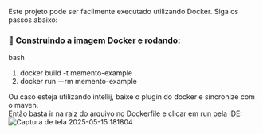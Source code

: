 Este projeto pode ser facilmente executado utilizando Docker. Siga os passos abaixo:

### 🔧 Construindo a imagem Docker e rodando:
bash
1. docker build -t memento-example .
2. docker run --rm memento-example
 
 Ou caso esteja utilizando intellij, baixe o plugin do docker e sincronize com o maven. <br>
 Então basta ir na raiz do arquivo no Dockerfile e clicar em run pela IDE: <br>
 ![Captura de tela 2025-05-15 181804](https://github.com/user-attachments/assets/7fe2f9f7-7ff8-4f04-b5f3-bcbac83af7c3)
